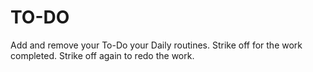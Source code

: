 # TO-DO
Add and remove your To-Do your Daily routines.
Strike off for the work completed.
Strike off again to redo the work.
